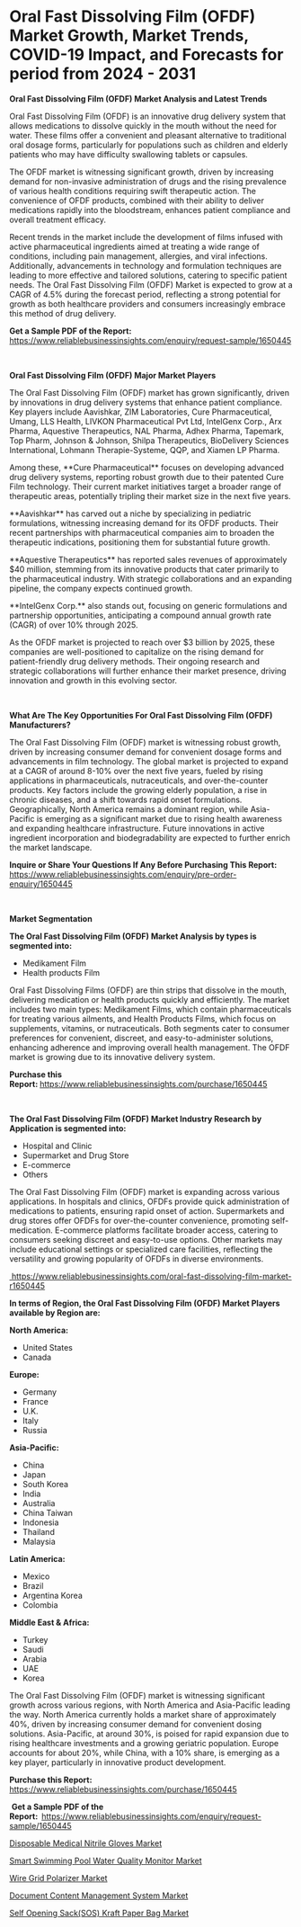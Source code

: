 <p><h1>Oral Fast Dissolving Film (OFDF) Market Growth, Market Trends, COVID-19 Impact, and Forecasts for period from 2024 - 2031</h1></p><p><strong>Oral Fast Dissolving Film (OFDF) Market Analysis and Latest Trends</strong></p>
<p><p>Oral Fast Dissolving Film (OFDF) is an innovative drug delivery system that allows medications to dissolve quickly in the mouth without the need for water. These films offer a convenient and pleasant alternative to traditional oral dosage forms, particularly for populations such as children and elderly patients who may have difficulty swallowing tablets or capsules. </p><p>The OFDF market is witnessing significant growth, driven by increasing demand for non-invasive administration of drugs and the rising prevalence of various health conditions requiring swift therapeutic action. The convenience of OFDF products, combined with their ability to deliver medications rapidly into the bloodstream, enhances patient compliance and overall treatment efficacy. </p><p>Recent trends in the market include the development of films infused with active pharmaceutical ingredients aimed at treating a wide range of conditions, including pain management, allergies, and viral infections. Additionally, advancements in technology and formulation techniques are leading to more effective and tailored solutions, catering to specific patient needs. The Oral Fast Dissolving Film (OFDF) Market is expected to grow at a CAGR of 4.5% during the forecast period, reflecting a strong potential for growth as both healthcare providers and consumers increasingly embrace this method of drug delivery.</p></p>
<p><strong>Get a Sample PDF of the Report:&nbsp;</strong> <a href="https://www.reliablebusinessinsights.com/enquiry/request-sample/1650445?utm_campaign=57&utm_medium=2&utm_source=Github&utm_content=ia&utm_term=26092024&utm_id=oral-fast-dissolving-film-ofdf">https://www.reliablebusinessinsights.com/enquiry/request-sample/1650445</a></p>
<p>&nbsp;</p>
<p><strong>Oral Fast Dissolving Film (OFDF) Major Market Players</strong></p>
<p><p>The Oral Fast Dissolving Film (OFDF) market has grown significantly, driven by innovations in drug delivery systems that enhance patient compliance. Key players include Aavishkar, ZIM Laboratories, Cure Pharmaceutical, Umang, LLS Health, LIVKON Pharmaceutical Pvt Ltd, IntelGenx Corp., Arx Pharma, Aquestive Therapeutics, NAL Pharma, Adhex Pharma, Tapemark, Top Pharm, Johnson & Johnson, Shilpa Therapeutics, BioDelivery Sciences International, Lohmann Therapie-Systeme, QQP, and Xiamen LP Pharma.</p><p>Among these, **Cure Pharmaceutical** focuses on developing advanced drug delivery systems, reporting robust growth due to their patented Cure Film technology. Their current market initiatives target a broader range of therapeutic areas, potentially tripling their market size in the next five years.</p><p>**Aavishkar** has carved out a niche by specializing in pediatric formulations, witnessing increasing demand for its OFDF products. Their recent partnerships with pharmaceutical companies aim to broaden the therapeutic indications, positioning them for substantial future growth.</p><p>**Aquestive Therapeutics** has reported sales revenues of approximately $40 million, stemming from its innovative products that cater primarily to the pharmaceutical industry. With strategic collaborations and an expanding pipeline, the company expects continued growth.</p><p>**IntelGenx Corp.** also stands out, focusing on generic formulations and partnership opportunities, anticipating a compound annual growth rate (CAGR) of over 10% through 2025.</p><p>As the OFDF market is projected to reach over $3 billion by 2025, these companies are well-positioned to capitalize on the rising demand for patient-friendly drug delivery methods. Their ongoing research and strategic collaborations will further enhance their market presence, driving innovation and growth in this evolving sector.</p></p>
<p>&nbsp;</p>
<p><strong>What Are The Key Opportunities For Oral Fast Dissolving Film (OFDF) Manufacturers?</strong></p>
<p><p>The Oral Fast Dissolving Film (OFDF) market is witnessing robust growth, driven by increasing consumer demand for convenient dosage forms and advancements in film technology. The global market is projected to expand at a CAGR of around 8-10% over the next five years, fueled by rising applications in pharmaceuticals, nutraceuticals, and over-the-counter products. Key factors include the growing elderly population, a rise in chronic diseases, and a shift towards rapid onset formulations. Geographically, North America remains a dominant region, while Asia-Pacific is emerging as a significant market due to rising health awareness and expanding healthcare infrastructure. Future innovations in active ingredient incorporation and biodegradability are expected to further enrich the market landscape.</p></p>
<p><strong>Inquire or Share Your Questions If Any Before Purchasing This Report:</strong> <a href="https://www.reliablebusinessinsights.com/enquiry/pre-order-enquiry/1650445?utm_campaign=57&utm_medium=2&utm_source=Github&utm_content=ia&utm_term=26092024&utm_id=oral-fast-dissolving-film-ofdf">https://www.reliablebusinessinsights.com/enquiry/pre-order-enquiry/1650445</a></p>
<p>&nbsp;</p>
<p><strong>Market Segmentation</strong></p>
<p><strong>The Oral Fast Dissolving Film (OFDF) Market Analysis by types is segmented into:</strong></p>
<p><ul><li>Medikament Film</li><li>Health products Film</li></ul></p>
<p><p>Oral Fast Dissolving Films (OFDF) are thin strips that dissolve in the mouth, delivering medication or health products quickly and efficiently. The market includes two main types: Medikament Films, which contain pharmaceuticals for treating various ailments, and Health Products Films, which focus on supplements, vitamins, or nutraceuticals. Both segments cater to consumer preferences for convenient, discreet, and easy-to-administer solutions, enhancing adherence and improving overall health management. The OFDF market is growing due to its innovative delivery system.</p></p>
<p><strong>Purchase this Report:&nbsp;</strong><a href="https://www.reliablebusinessinsights.com/purchase/1650445?utm_campaign=57&utm_medium=2&utm_source=Github&utm_content=ia&utm_term=26092024&utm_id=oral-fast-dissolving-film-ofdf">https://www.reliablebusinessinsights.com/purchase/1650445</a></p>
<p>&nbsp;</p>
<p><strong>The Oral Fast Dissolving Film (OFDF) Market Industry Research by Application is segmented into:</strong></p>
<p><ul><li>Hospital and Clinic</li><li>Supermarket and Drug Store</li><li>E-commerce</li><li>Others</li></ul></p>
<p><p>The Oral Fast Dissolving Film (OFDF) market is expanding across various applications. In hospitals and clinics, OFDFs provide quick administration of medications to patients, ensuring rapid onset of action. Supermarkets and drug stores offer OFDFs for over-the-counter convenience, promoting self-medication. E-commerce platforms facilitate broader access, catering to consumers seeking discreet and easy-to-use options. Other markets may include educational settings or specialized care facilities, reflecting the versatility and growing popularity of OFDFs in diverse environments.</p></p>
<p><a href="https://www.reliablebusinessinsights.com/oral-fast-dissolving-film-market-r1650445?utm_campaign=57&utm_medium=2&utm_source=Github&utm_content=ia&utm_term=26092024&utm_id=oral-fast-dissolving-film-ofdf">&nbsp;https://www.reliablebusinessinsights.com/oral-fast-dissolving-film-market-r1650445</a></p>
<p><strong>In terms of Region, the Oral Fast Dissolving Film (OFDF) Market Players available by Region are:</strong></p>
<p>
    <p> <strong> North America: </strong>
        <ul>
            <li>United States</li>
            <li>Canada</li>
        </ul>
        </p> 
    <p> <strong> Europe: </strong>
        <ul>
            <li>Germany</li>
            <li>France</li>
            <li>U.K.</li>
            <li>Italy</li>
            <li>Russia</li>
        </ul>
        </p> 
    <p> <strong> Asia-Pacific: </strong>
        <ul>
            <li>China</li>
            <li>Japan</li>
            <li>South Korea</li>
            <li>India</li>
            <li>Australia</li>
            <li>China Taiwan</li>
            <li>Indonesia</li>
            <li>Thailand</li>
            <li>Malaysia</li>
        </ul>
        </p> 
    <p> <strong> Latin America: </strong>
        <ul>
            <li>Mexico</li>
            <li>Brazil</li>
            <li>Argentina Korea</li>
            <li>Colombia</li>
        </ul>
        </p> 
    <p> <strong> Middle East & Africa: </strong>
        <ul>
            <li>Turkey</li>
            <li>Saudi</li>
            <li>Arabia</li>
            <li>UAE</li>
            <li>Korea</li>
        </ul>
    </p>
    </p>
<p><p>The Oral Fast Dissolving Film (OFDF) market is witnessing significant growth across various regions, with North America and Asia-Pacific leading the way. North America currently holds a market share of approximately 40%, driven by increasing consumer demand for convenient dosing solutions. Asia-Pacific, at around 30%, is poised for rapid expansion due to rising healthcare investments and a growing geriatric population. Europe accounts for about 20%, while China, with a 10% share, is emerging as a key player, particularly in innovative product development.</p></p>
<p><strong>Purchase this Report: </strong><a href="https://www.reliablebusinessinsights.com/purchase/1650445?utm_campaign=57&utm_medium=2&utm_source=Github&utm_content=ia&utm_term=26092024&utm_id=oral-fast-dissolving-film-ofdf">https://www.reliablebusinessinsights.com/purchase/1650445</a></p>
<p>&nbsp;<strong>Get a Sample PDF of the Report:&nbsp;&nbsp;</strong><a href="https://www.reliablebusinessinsights.com/enquiry/request-sample/1650445?utm_campaign=57&utm_medium=2&utm_source=Github&utm_content=ia&utm_term=26092024&utm_id=oral-fast-dissolving-film-ofdf">https://www.reliablebusinessinsights.com/enquiry/request-sample/1650445</a></p>
<p><strong></strong></p>
<p><p><a href="https://www.linkedin.com/pulse/disposable-medical-nitrile-gloves-market-global-share-ranking-cmexe?trackingId=hGuXMFaQSgOBEyno67R%2BHw%3D%3D&utm_campaign=57&utm_medium=2&utm_source=Github&utm_content=ia&utm_term=26092024&utm_id=oral-fast-dissolving-film-ofdf">Disposable Medical Nitrile Gloves Market</a></p><p><a href="https://github.com/MaryNelson695/Market-Research-Report-List-1/blob/main/smart-swimming-pool-water-quality-monitor-market.md?utm_campaign=57&utm_medium=2&utm_source=Github&utm_content=ia&utm_term=26092024&utm_id=oral-fast-dissolving-film-ofdf">Smart Swimming Pool Water Quality Monitor Market</a></p><p><a href="https://issuu.com/reportprime-2/docs/wire-grid-polarizer-market-size-203_d23f6130a7b401?utm_campaign=57&utm_medium=2&utm_source=Github&utm_content=ia&utm_term=26092024&utm_id=oral-fast-dissolving-film-ofdf">Wire Grid Polarizer Market</a></p><p><a href="https://www.linkedin.com/pulse/document-content-management-system-market-size-growth-qku4e?trackingId=msSe7C0XTnSrzUUbjfjrjQ%3D%3D&utm_campaign=57&utm_medium=2&utm_source=Github&utm_content=ia&utm_term=26092024&utm_id=oral-fast-dissolving-film-ofdf">Document Content Management System Market</a></p><p><a href="https://github.com/gailasejs/Market-Research-Report-List-1/blob/main/self-opening-sacksos-kraft-paper-bag-market.md?utm_campaign=57&utm_medium=2&utm_source=Github&utm_content=ia&utm_term=26092024&utm_id=oral-fast-dissolving-film-ofdf">Self Opening Sack(SOS) Kraft Paper Bag Market</a></p></p>